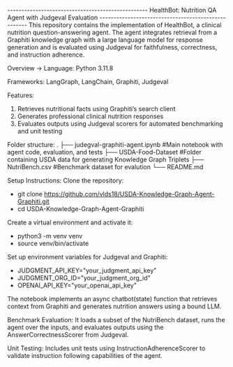 -------------------------------------------------- HealthBot: Nutrition QA Agent with Judgeval Evaluation ----------------------------------------------------
This repository contains the implementation of HealthBot, a clinical nutrition question-answering agent. The agent integrates retrieval from a Graphiti knowledge graph with a large language model for response generation and is evaluated using Judgeval for faithfulness, correctness, and instruction adherence.

Overview ->
Language: Python 3.11.8

Frameworks: LangGraph, LangChain, Graphiti, Judgeval

Features:
1) Retrieves nutritional facts using Graphiti’s search client
2) Generates professional clinical nutrition responses
3) Evaluates outputs using Judgeval scorers for automated benchmarking and unit testing

Folder structure:
.
├── judegval-graphiti-agent.ipynb   #Main notebook with agent code, evaluation, and tests
├── USDA-Food-Dataset #Folder containing USDA data for generating Knowledge Graph Triplets
├── NutriBench.csv #Benchmark dataset for evalution
└── README.md

Setup Instructions:
Clone the repository:
- git clone https://github.com/vlds18/USDA-Knowledge-Graph-Agent-Graphiti.git
- cd USDA-Knowledge-Graph-Agent-Graphiti

Create a virtual environment and activate it:
- python3 -m venv venv
- source venv/bin/activate

Set up environment variables for Judgeval and Graphiti:
- JUDGMENT_API_KEY="your_judgment_api_key"
- JUDGMENT_ORG_ID="your_judgment_org_id"
- OPENAI_API_KEY="your_openai_api_key"


The notebook implements an async chatbot(state) function that retrieves context from Graphiti and generates nutrition answers using a bound LLM.

Benchmark Evaluation:
It loads a subset of the NutriBench dataset, runs the agent over the inputs, and evaluates outputs using the AnswerCorrectnessScorer from Judgeval.

Unit Testing:
Includes unit tests using InstructionAdherenceScorer to validate instruction following capabilities of the agent.

